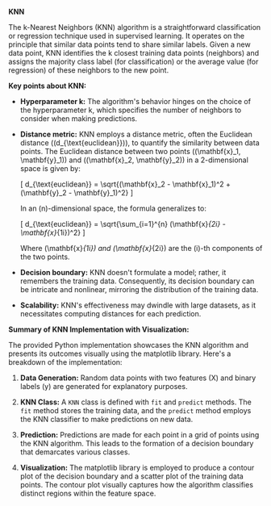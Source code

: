 **KNN**

The k-Nearest Neighbors (KNN) algorithm is a straightforward classification or regression technique used in supervised learning. It operates on the principle that similar data points tend to share similar labels. Given a new data point, KNN identifies the k closest training data points (neighbors) and assigns the majority class label (for classification) or the average value (for regression) of these neighbors to the new point.

**Key points about KNN:**
- **Hyperparameter k:** The algorithm's behavior hinges on the choice of the hyperparameter k, which specifies the number of neighbors to consider when making predictions.
- **Distance metric:** KNN employs a distance metric, often the Euclidean distance (\(d_{\text{euclidean}}\)), to quantify the similarity between data points. The Euclidean distance between two points \((\mathbf{x}_1, \mathbf{y}_1)\) and \((\mathbf{x}_2, \mathbf{y}_2)\) in a 2-dimensional space is given by:

  \[ d_{\text{euclidean}} = \sqrt{(\mathbf{x}_2 - \mathbf{x}_1)^2 + (\mathbf{y}_2 - \mathbf{y}_1)^2} \]

  In an \(n\)-dimensional space, the formula generalizes to:

  \[ d_{\text{euclidean}} = \sqrt{\sum_{i=1}^{n} (\mathbf{x}_{2i} - \mathbf{x}_{1i})^2} \]

  Where \(\mathbf{x}_{1i}\) and \(\mathbf{x}_{2i}\) are the \(i\)-th components of the two points.

- **Decision boundary:** KNN doesn't formulate a model; rather, it remembers the training data. Consequently, its decision boundary can be intricate and nonlinear, mirroring the distribution of the training data.
- **Scalability:** KNN's effectiveness may dwindle with large datasets, as it necessitates computing distances for each prediction.

**Summary of KNN Implementation with Visualization:**

The provided Python implementation showcases the KNN algorithm and presents its outcomes visually using the matplotlib library. Here's a breakdown of the implementation:

1. **Data Generation:** Random data points with two features (X) and binary labels (y) are generated for explanatory purposes.

2. **KNN Class:** A `KNN` class is defined with `fit` and `predict` methods. The `fit` method stores the training data, and the `predict` method employs the KNN classifier to make predictions on new data.

3. **Prediction:** Predictions are made for each point in a grid of points using the KNN algorithm. This leads to the formation of a decision boundary that demarcates various classes.

4. **Visualization:** The matplotlib library is employed to produce a contour plot of the decision boundary and a scatter plot of the training data points. The contour plot visually captures how the algorithm classifies distinct regions within the feature space.

